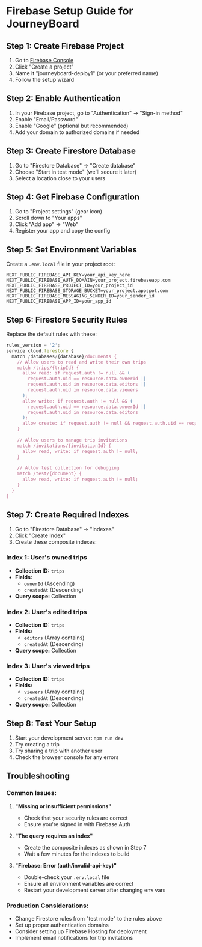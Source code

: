 # Firebase Setup Guide for JourneyBoard

## Step 1: Create Firebase Project

1. Go to [Firebase Console](https://console.firebase.google.com/)
2. Click "Create a project"
3. Name it "journeyboard-deploy1" (or your preferred name)
4. Follow the setup wizard

## Step 2: Enable Authentication

1. In your Firebase project, go to "Authentication" → "Sign-in method"
2. Enable "Email/Password"
3. Enable "Google" (optional but recommended)
4. Add your domain to authorized domains if needed

## Step 3: Create Firestore Database

1. Go to "Firestore Database" → "Create database"
2. Choose "Start in test mode" (we'll secure it later)
3. Select a location close to your users

## Step 4: Get Firebase Configuration

1. Go to "Project settings" (gear icon)
2. Scroll down to "Your apps"
3. Click "Add app" → "Web"
4. Register your app and copy the config

## Step 5: Set Environment Variables

Create a `.env.local` file in your project root:

```env
NEXT_PUBLIC_FIREBASE_API_KEY=your_api_key_here
NEXT_PUBLIC_FIREBASE_AUTH_DOMAIN=your_project.firebaseapp.com
NEXT_PUBLIC_FIREBASE_PROJECT_ID=your_project_id
NEXT_PUBLIC_FIREBASE_STORAGE_BUCKET=your_project.appspot.com
NEXT_PUBLIC_FIREBASE_MESSAGING_SENDER_ID=your_sender_id
NEXT_PUBLIC_FIREBASE_APP_ID=your_app_id
```

## Step 6: Firestore Security Rules

Replace the default rules with these:

```javascript
rules_version = '2';
service cloud.firestore {
  match /databases/{database}/documents {
    // Allow users to read and write their own trips
    match /trips/{tripId} {
      allow read: if request.auth != null && (
        request.auth.uid == resource.data.ownerId ||
        request.auth.uid in resource.data.editors ||
        request.auth.uid in resource.data.viewers
      );
      allow write: if request.auth != null && (
        request.auth.uid == resource.data.ownerId ||
        request.auth.uid in resource.data.editors
      );
      allow create: if request.auth != null && request.auth.uid == request.resource.data.ownerId;
    }
    
    // Allow users to manage trip invitations
    match /invitations/{invitationId} {
      allow read, write: if request.auth != null;
    }
    
    // Allow test collection for debugging
    match /test/{document} {
      allow read, write: if request.auth != null;
    }
  }
}
```

## Step 7: Create Required Indexes

1. Go to "Firestore Database" → "Indexes"
2. Click "Create Index"
3. Create these composite indexes:

### Index 1: User's owned trips
- **Collection ID:** `trips`
- **Fields:**
  - `ownerId` (Ascending)
  - `createdAt` (Descending)
- **Query scope:** Collection

### Index 2: User's edited trips
- **Collection ID:** `trips`
- **Fields:**
  - `editors` (Array contains)
  - `createdAt` (Descending)
- **Query scope:** Collection

### Index 3: User's viewed trips
- **Collection ID:** `trips`
- **Fields:**
  - `viewers` (Array contains)
  - `createdAt` (Descending)
- **Query scope:** Collection

## Step 8: Test Your Setup

1. Start your development server: `npm run dev`
2. Try creating a trip
3. Try sharing a trip with another user
4. Check the browser console for any errors

## Troubleshooting

### Common Issues:

1. **"Missing or insufficient permissions"**
   - Check that your security rules are correct
   - Ensure you're signed in with Firebase Auth

2. **"The query requires an index"**
   - Create the composite indexes as shown in Step 7
   - Wait a few minutes for the indexes to build

3. **"Firebase: Error (auth/invalid-api-key)"**
   - Double-check your `.env.local` file
   - Ensure all environment variables are correct
   - Restart your development server after changing env vars

### Production Considerations:

- Change Firestore rules from "test mode" to the rules above
- Set up proper authentication domains
- Consider setting up Firebase Hosting for deployment
- Implement email notifications for trip invitations 